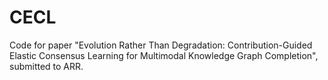 # CECL  
Code for paper "Evolution Rather Than Degradation: Contribution-Guided Elastic Consensus Learning for Multimodal Knowledge Graph Completion", submitted to ARR.
